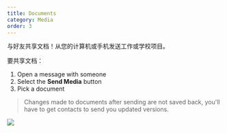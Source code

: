 ```yaml
---
title: Documents
category: Media
order: 3
---
```


与好友共享文档！从您的计算机或手机发送工作或学校项目。

要共享文档：

1. Open a message with someone
2. Select the **Send Media** button
3. Pick a document

> Changes made to documents after sending are not saved back, you'll have to get contacts to send you updated versions.

![](//placehold.it/800x600)
